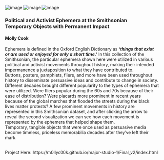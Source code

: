 

![image](https://user-images.githubusercontent.com/86888346/146074993-e2ad1ce1-4212-483c-8be1-b0f8f4dd158c.png)
![image](https://user-images.githubusercontent.com/86888346/146075072-04ee1cf0-20ca-4601-bc55-d636781f1a53.png)
![image](https://user-images.githubusercontent.com/86888346/146075213-6c045cd8-3485-4739-bf22-0ea83e318ba4.png)


<h3>Political and Activist Ephemera at the Smithsonian
<br>Temporary Objects with Permanent Impact</h3>
<h4>Molly Cook</h4>

<p>Ephemera is defined in the Oxford English Dictionary as <em><strong>‘things that exist or are used or enjoyed for only a short time.’</em></strong> In this collection of the Smithsonian, the particular ephemera shown here were utilized in various political and activist movements throughout history, making their intended impermanence a juxtaposition to what they have contributed to. 
<br>
Buttons, posters, pamphlets, fliers, and more have been used throughout history to disseminate persuasive ideas and contribute to change in society.
Different decades brought different popularity to the types of ephemera that were utilized. Were fliers popular during the 60s and 70s because of their ease of distribution? Were placards more prominent in recent years because of the global marches that flooded the streets during the black lives matter protests? A few prominent movements in history are represented in this Smithsonian dataset, and after clicking the arrow to reveal the second visualization we can see how each movement is represented by the ephemera that helped shape them. 
 <br>
Temporary, tangible objects that were once used as persuasive media become timeless, priceless memorabilia decades after they’ve left their mark.</p>
<br>
Project Here:
https://m0llyc00k.github.io/major-studio-1/Final_v2/index.html
